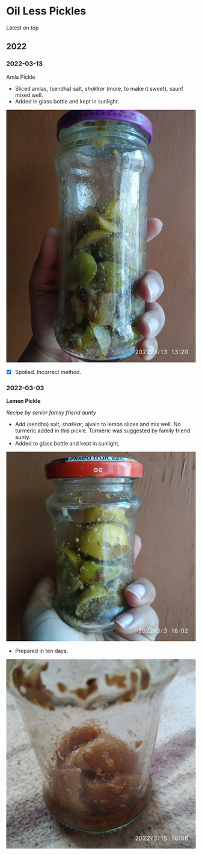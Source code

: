 # Oil Less Pickles

Latest on top

## 2022

### 2022-03-13

Amla Pickle

- Sliced amlas, (sendha) salt, _shakkar_ (more, to make it sweet), saunf mixed well. 
- Added in glass bottle and kept in sunlight. 

![amlapickle_oilless_20220313](amlapickle_oilless_20220313.jpg)

- [x] Spoiled. Incorrect method. 

### 2022-03-03

**Lemon Pickle**

_Recipe by senior family friend aunty_

- Add (sendha) salt, _shakkar_, ajvain to lemon slices and mix well. No turmeric added in this pickle. Turmeric was suggested by family friend aunty. 
- Added to glass bottle and kept in sunlight. 

![lemonpickle_oilless_20220303](lemonpickle_oilless_20220303.jpg)

- Prepared in ten days. 

![preparedlemonpickle_oilless_20220315](preparedlemonpickle_oilless_20220315.jpg)
